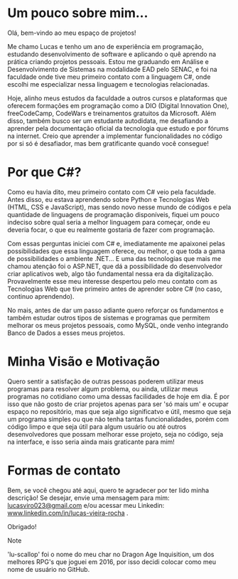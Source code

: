 # Um pouco sobre mim...

Olá, bem-vindo ao meu espaço de projetos!

Me chamo Lucas e tenho um ano de experiência em programação, estudando desenvolvimento de software e aplicando o quê aprendo na prática criando projetos pessoais. Estou me 
graduando em Análise e Desenvolvimento de Sistemas na modalidade EAD pelo SENAC, e foi na faculdade onde tive meu primeiro contato com a linguagem C#, onde escolhi me 
especializar nessa linguagem e tecnologias relacionadas.

Hoje, alinho meus estudos da faculdade a outros cursos e plataformas que oferecem formações em programação como a DIO (Digital Innovation One), freeCodeCamp, CodeWars e 
treinamentos gratuitos da Microsoft. Além disso, também busco ser um estudante autodidata, me desafiando a aprender pela documentação oficial da tecnologia que estudo e por 
fórums na internet. Creio que aprender a implementar funcionalidades no código por si só é desafiador, mas bem gratificante quando você consegue!

# Por que C#?

Como eu havia dito, meu primeiro contato com C# veio pela faculdade. Antes disso, eu estava aprendendo sobre Python e Tecnologias Web (HTML, CSS e JavaScript), mas
sendo novo nesse mundo de códigos e pela quantidade de linguagens de programação disponíveis, fiquei um pouco indeciso sobre qual seria a melhor linguagem para começar,
onde eu deveria focar, o que eu realmente gostaria de fazer com programação. 

Com essas perguntas iniciei com C# e, imediatamente me apaixonei pelas possibilidades que essa linguagem oferece, ou melhor, o que toda a gama de possibilidades o ambiente 
.NET... E uma das tecnologias que mais me chamou atenção foi o ASP.NET, que dá a possibilidade do desenvolvedor criar aplicativos web, algo tão fundamental nessa era da 
digitalização. Provavelmente esse meu interesse despertou pelo meu contato com as Tecnologias Web que tive primeiro antes de aprender sobre C# (no caso, continuo aprendendo).

No mais, antes de dar um passo adiante quero reforçar os fundamentos e também estudar outros tipos de sistemas e programas que permitem melhorar os meus projetos pessoais, como
MySQL, onde venho integrando Banco de Dados a esses meus projetos. 

# Minha Visão e Motivação

Quero sentir a satisfação de outras pessoas poderem utilizar meus programas para resolver algum problema, ou ainda, utilizar meus programas no cotidiano como uma dessas 
facilidades de hoje em dia. É por isso que não gosto de criar projetos apenas para ser 'só mais um' e ocupar espaço no repositório, mas que seja algo significatvo e útil, 
mesmo que seja um programa simples ou que não tenha tantas funcionalidades, porém com código limpo e que seja útil para algum usuário ou até outros desenvolvedores que possam 
melhorar esse projeto, seja no código, seja na interface, e isso seria ainda mais graticante para mim! 

# Formas de contato

Bem, se você chegou até aqui, quero te agradecer por ter lido minha descrição! 
Se desejar, envie uma mensagem para mim: lucasviro023@gmail.com e/ou acessar meu Linkedin: www.linkedin.com/in/lucas-vieira-rocha .

Obrigado!

> [!NOTE]
> 'lu-scallop' foi o nome do meu char no Dragon Age Inquisition, um dos melhores RPG's que joguei em 2016, por isso decidi colocar como meu nome de usuário no GitHub.






